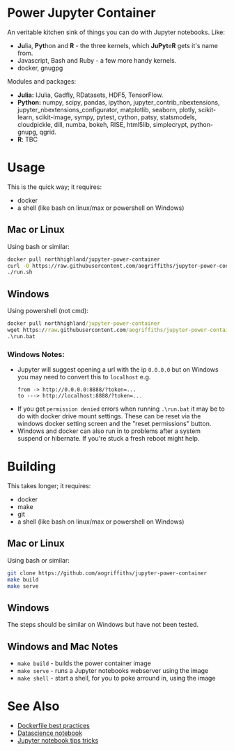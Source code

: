 Power Jupyter Container
=======================

An veritable kitchen sink of things you can do with Jupyter notebooks. Like:

* **Ju**lia, **Pyt**hon and **R** - the three kernels, which **JuPyt**e**R** gets it's name from.
* Javascript, Bash and Ruby - a few more handy kernels.
* docker, gnugpg

Modules and packages:

* **Julia:** IJulia, Gadfly, RDatasets, HDF5, TensorFlow.
* **Python:** numpy, scipy, pandas, ipython, jupyter_contrib_nbextensions,
jupyter_nbextensions_configurator, matplotlib, seaborn, plotly, scikit-learn,
scikit-image, sympy, pytest, cython, patsy, statsmodels, cloudpickle, dill,
numba, bokeh, RISE, html5lib, simplecrypt, python-gnupg, qgrid.
* **R**: TBC

Usage
=====

This is the quick way; it requires:
* docker
* a shell (like bash on linux/max or powershell on Windows)

## Mac or Linux
Using bash or similar:
```bash
docker pull northhighland/jupyter-power-container
curl -O https://raw.githubusercontent.com/aogriffiths/jupyter-power-container/master/run.sh
./run.sh
```

## Windows
Using powershell (not cmd):
```bat
docker pull northhighland/jupyter-power-container
wget https://raw.githubusercontent.com/aogriffiths/jupyter-power-container/master/run.bat -OutFile run.bat
.\run.bat
```

### Windows Notes:
* Jupyter will suggest opening a url with the ip `0.0.0.0` but on Windows you may need to convert this to `localhost` e.g.
    ```
    from -> http://0.0.0.0:8888/?token=...
    to ---> http://localhost:8888/?token=...
    ```
* If you get `permission denied` errors when running `.\run.bat` it may be to do with docker drive mount settings. These can be reset via the windows docker setting screen and the "reset permissions" button.
* Windows and docker can also run in to problems after a system suspend or hibernate. If you're stuck a fresh reboot might help.


Building
========

This takes longer; it requires:
* docker
* make
* git
* a shell (like bash on linux/max or powershell on Windows)


## Mac or Linux
Using bash or similar:
```bash
git clone https://github.com/aogriffiths/jupyter-power-container
make build
make serve
```

## Windows
The steps should be similar on Windows but have not been tested.

## Windows and Mac Notes
* `make build` - builds the power container image
* `make serve` - runs a Jupyter notebooks webserver using the image
* `make shell` - start a shell, for you to poke arround in, using the image




See Also
========
* [Dockerfile best practices](https://docs.docker.com/develop/develop-images/dockerfile_best-practices/)
* [Datascience notebook](https://github.com/jupyter/docker-stacks/tree/master/datascience-notebook)
* [Jupyter notebook tips tricks](https://www.dataquest.io/blog/jupyter-notebook-tips-tricks-shortcuts/)
